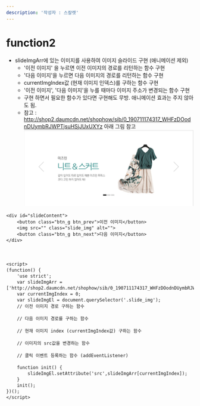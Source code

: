 ```yaml
---
description: '작성자 : 스칼렛'
---
```


# function2

* slideImgArr에 있는 이미지를 사용하여 이미지 슬라이드 구현 (애니메이션 제외)
  * '이전 이미지' 을 누르면 이전 이미지의 경로를 리턴하는 함수 구현
  * '다음 이미지'을 누르면 다음 이미지의 경로를 리턴하는 함수 구현
  * currentImgIndex값 (현재 이미지 인덱스)를 구하는 함수 구현
  * '이전 이미지', '다음 이미지'을 누를 때마다 이미지 주소가 변경되는 함수 구현
  * 구현 하면서 필요한 함수가 있다면 구현해도 무방. 애니메이션 효과는 주지 않아도 됨.
  * 참고 : http://shop2.daumcdn.net/shophow/sib/0_190711174317_WHFzDOodnDUymbRJWPTjsuHSjJUxUXYz  아래 그림 참고
  ![적용한 부분 이미지](./slide.png)

```markup
<div id="slideContent">
    <button class="btn_g btn_prev">이전 이미지</button>
    <img src="" class="slide_img" alt="">
    <button class="btn_g btn_next">다음 이미지</button>
</div>



<script>  
(function() {
    'use strict';
    var slideImgArr = ['http://shop2.daumcdn.net/shophow/sib/0_190711174317_WHFzDOodnDUymbRJWPTjsuHSjJUxUXYz','http://shop1.daumcdn.net/shophow/sib/0_190711174309_frhsqvyDAIYxSCMUnyZtbcVHddiOpCEy','http://shop3.daumcdn.net/shophow/sib/0_190711174325_rQUPoiSCCAeMENaCCNvihWEECtGFccbI'];
    var currentImgIndex = 0;
    var slideImgEl = document.querySelector('.slide_img');
    // 이전 이미지 경로 구하는 함수

    // 다음 이미지 경로를 구하는 함수

    // 현재 이미지 index (currentImgIndex값) 구하는 함수

    // 이미지의 src값을 변경하는 함수

    // 클릭 이벤트 등록하는 함수 (addEventListener)

    function init() {
        slideImgEl.setAttribute('src',slideImgArr[currentImgIndex]);
    }
    init();
})();
</script>
```

